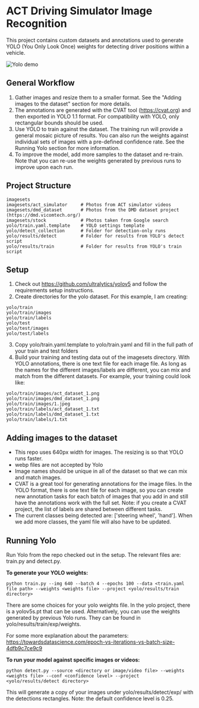 # ACT Driving Simulator Image Recognition #
This project contains custom datasets and annotations used to generate YOLO (You Only Look Once) weights for detecting driver positions within a vehicle.

![Yolo demo](demo.gif)


## General Workflow ##
1. Gather images and resize them to a smaller format.  See the "Adding images to the dataset" section for more details.
2. The annotations are generated with the CVAT tool (https://cvat.org) and then exported in YOLO 1.1 format.  For compatibility with YOLO, only rectangular bounds should be used.
3. Use YOLO to train against the dataset.  The training run will provide a general mosaic picture of results.  You can also run the weights against individual sets of images with a pre-defined confidence rate.  See the Running Yolo section for more information.
4. To improve the model, add more samples to the dataset and re-train.  Note that you can re-use the weights generated by previous runs to improve upon each run.

## Project Structure ##
```
imagesets
imagesets/act_simulator     # Photos from ACT simulator videos
imagesets/dmd_dataset       # Photos from the DMD dataset project (https://dmd.vicomtech.org/)
imagesets/stock             # Photos taken from Google search
yolo/train.yaml.template    # YOLO settings template
yolo/detect_collection      # Folder for detection-only runs
yolo/results/detect         # Folder for results from YOLO's detect script
yolo/results/train          # Folder for results from YOLO's train script
```

## Setup ##
1. Check out https://github.com/ultralytics/yolov5 and follow the requirements setup instructions.
2. Create directories for the yolo dataset.  For this example, I am creating:
```
yolo/train
yolo/train/images
yolo/train/labels
yolo/test
yolo/test/images
yolo/test/labels
```
3. Copy yolo/train.yaml.template to yolo/train.yaml and fill in the full path of your train and test folders
4. Build your training and testing data out of the imagesets directory.  With YOLO annotations, there is one text file for each image file.  As long as the names for the different images/labels are different, you can mix and match from the different datasets.  For example, your training could look like:
```
yolo/train/images/act_dataset_1.png
yolo/train/images/dmd_dataset_1.png
yolo/train/images/1.jpeg
yolo/train/labels/act_dataset_1.txt
yolo/train/labels/dmd_dataset_1.txt
yolo/train/labels/1.txt
```

## Adding images to the dataset ##
* This repo uses 640px width for images.  The resizing is so that YOLO runs faster.
* webp files are not accepted by Yolo
* Image names should be unique in all of the dataset so that we can mix and match images.
* CVAT is a great tool for generating annotations for the image files.  In the YOLO format, there is one text file for each image, so you can create new annotation tasks for each batch of images that you add in and still have the annotations work with the full set.  Note: if you create a CVAT project, the list of labels are shared between different tasks.
* The current classes being detected are: ['steering wheel', 'hand'].  When we add more classes, the yaml file will also have to be updated.


## Running Yolo ##
Run Yolo from the repo checked out in the setup.  The relevant files are: train.py and detect.py.

**To generate your YOLO weights:**
```
python train.py --img 640 --batch 4 --epochs 100 --data <train.yaml file path> --weights <weights file> --project <yolo/results/train directory>
```

There are some choices for your yolo weights file.  In the yolo project, there is a yolov5s.pt that can be used.  Alternatively, you can use the weights generated by previous Yolo runs.  They can be found in yolo/results/train/exp<experiment number>/weights.

For some more explanation about the parameters: https://towardsdatascience.com/epoch-vs-iterations-vs-batch-size-4dfb9c7ce9c9


**To run your model against specific images or videos:**
```
python detect.py --source <directory or image/video file> --weights <weights file> --conf <confidence level> --project <yolo/results/detect directory>
```
This will generate a copy of your images under yolo/results/detect/exp<experiment number>/ with the detections rectangles.
Note: the default confidence level is 0.25.
